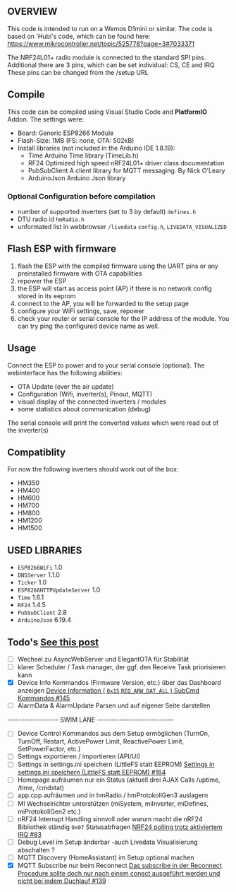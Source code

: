 ## OVERVIEW

This code is intended to run on a Wemos D1mini or similar. The code is based on 'Hubi's code, which can be found here: <https://www.mikrocontroller.net/topic/525778?page=3#7033371>

The NRF24L01+ radio module is connected to the standard SPI pins. Additional there are 3 pins, which can be set individual: CS, CE and IRQ
These pins can be changed from the /setup URL


## Compile

This code can be compiled using Visual Studio Code and **PlatformIO** Addon. The settings were:

- Board: Generic ESP8266 Module
- Flash-Size: 1MB (FS: none, OTA: 502kB)
- Install libraries (not included in the Arduino IDE 1.8.19):
  - Time            Arduino Time library (TimeLib.h)
  - RF24            Optimized high speed nRF24L01+ driver class documentation
  - PubSubClient    A client library for MQTT messaging. By Nick O'Leary
  - ArduinoJson     Arduino Json library

### Optional Configuration before compilation

- number of supported inverters (set to 3 by default) `defines.h`
- DTU radio id `hmRadio.h`
- unformated list in webbrowser `/livedata` `config.h`, `LIVEDATA_VISUALIZED`


## Flash ESP with firmware

1. flash the ESP with the compiled firmware using the UART pins or any preinstalled firmware with OTA capabilities
2. repower the ESP
3. the ESP will start as access point (AP) if there is no network config stored in its eeprom
4. connect to the AP, you will be forwarded to the setup page
5. configure your WiFi settings, save, repower
6. check your router or serial console for the IP address of the module. You can try ping the configured device name as well.


## Usage

Connect the ESP to power and to your serial console (optional). The webinterface has the following abilities:

- OTA Update (over the air update)
- Configuration (Wifi, inverter(s), Pinout, MQTT)
- visual display of the connected inverters / modules
- some statistics about communication (debug)

The serial console will print the converted values which were read out of the inverter(s)


## Compatiblity

For now the following inverters should work out of the box:

- HM350
- HM400
- HM600
- HM700
- HM800
- HM1200
- HM1500

## USED LIBRARIES

- `ESP8266WiFi` 1.0
- `DNSServer` 1.1.0
- `Ticker` 1.0
- `ESP8266HTTPUpdateServer` 1.0
- `Time` 1.6.1
- `RF24` 1.4.5
- `PubSubClient` 2.8
- `ArduinoJson` 6.19.4

 ## Todo's [See this post](https://github.com/grindylow/ahoy/issues/142)

- [ ]  Wechsel zu AsyncWebServer und ElegantOTA für Stabilität
- [ ]  klarer Scheduler / Task manager, der ggf. den Receive Task priorisieren kann
- [x]  Device Info Kommandos (Firmware Version, etc.) über das Dashboard anzeigen [Device Information ( `0x15` `REQ_ARW_DAT_ALL` ) SubCmd Kommandos #145](https://github.com/grindylow/ahoy/issues/145)
- [ ]  AlarmData & AlarmUpdate Parsen und auf eigener Seite darstellen

------------------ SWIM LANE ---------------------------

- [ ]  Device Control Kommandos aus dem Setup ermöglichen (TurnOn, TurnOff, Restart, ActivePower Limit, ReactivePower Limit, SetPowerFactor, etc.)
- [ ]  Settings exportieren / importieren (API/UI)
- [ ]  Settings in settings.ini speichern (LittleFS statt EEPROM) [Settings in settings.ini speichern (LittleFS statt EEPROM) #164](https://github.com/grindylow/ahoy/issues/164)
- [ ]  Homepage aufräumen nur ein Status (aktuell drei AJAX Calls /uptime, /time, /cmdstat)
- [ ]  app.cpp aufräumen und in hmRadio / hmProtokollGen3 auslagern
- [ ]  MI Wechselrichter unterstützen (miSystem, miInverter, miDefines, miProtokollGen2 etc.)
- [ ]  nRF24 Interrupt Handling sinnvoll oder warum macht die nRF24 Bibliothek ständig `0x07` Statusabfragen [NRF24 polling trotz aktiviertem IRQ #83](https://github.com/grindylow/ahoy/issues/83)
- [ ]  Debug Level im Setup änderbar -auch Livedata Visualisierung abschalten ?
- [ ]  MQTT Discovery (HomeAssistant) im Setup optional machen
- [x]  MQTT Subscribe nur beim Reconnect [Das subscribe in der Reconnect Procedure sollte doch nur nach einem conect ausgeführt werden und nicht bei jedem Duchlauf #139](https://github.com/grindylow/ahoy/issues/139)
